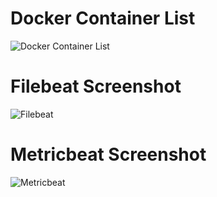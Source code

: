 # Docker Container List
![Docker Container List](https://user-images.githubusercontent.com/78005922/127783581-37cbe094-a31a-4b4b-84a3-caf8490bf93e.png)



# Filebeat Screenshot
![Filebeat](https://user-images.githubusercontent.com/78005922/127781349-ae27a6bd-c49a-405d-98f0-fc63fedffe55.png)


# Metricbeat Screenshot
![Metricbeat](https://user-images.githubusercontent.com/78005922/127781525-b896cac6-8038-43c9-b85e-64604811c0ad.png)
